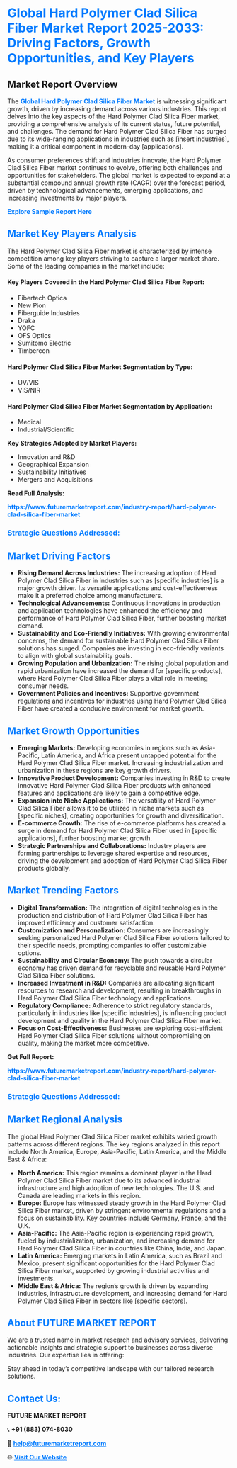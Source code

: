 <h1 style="color: #007BFF;">Global Hard Polymer Clad Silica Fiber Market Report 2025-2033: Driving Factors, Growth Opportunities, and Key Players</h1>

<section id="overview">
<h2>Market Report Overview</h2>
<p>The <a href="https://www.futuremarketreport.com/industry-report/hard-polymer-clad-silica-fiber-market" style="color: #007BFF; text-decoration: none;"><strong>Global Hard Polymer Clad Silica Fiber Market</strong></a> is witnessing significant growth, driven by increasing demand across various industries. This report delves into the key aspects of the Hard Polymer Clad Silica Fiber market, providing a comprehensive analysis of its current status, future potential, and challenges. The demand for Hard Polymer Clad Silica Fiber has surged due to its wide-ranging applications in industries such as [insert industries], making it a critical component in modern-day [applications].</p>
<p>As consumer preferences shift and industries innovate, the Hard Polymer Clad Silica Fiber market continues to evolve, offering both challenges and opportunities for stakeholders. The global market is expected to expand at a substantial compound annual growth rate (CAGR) over the forecast period, driven by technological advancements, emerging applications, and increasing investments by major players.</p>
</section>

<section id="overview">
<p><a href="https://www.futuremarketreport.com/request-sample/reportId=115468" style="color: #007BFF; text-decoration: none;"><strong>Explore Sample Report Here</strong></a></p>
</section>

<section id="key-players">
<h2 style="color: #007BFF;">Market Key Players Analysis</h2>
<p>The Hard Polymer Clad Silica Fiber market is characterized by intense competition among key players striving to capture a larger market share. Some of the leading companies in the market include:</p>
<h4>Key Players Covered in the Hard Polymer Clad Silica Fiber Report:</h4>
<ul><li>Fibertech Optica</li><li>New Pion</li><li>Fiberguide Industries</li><li>Draka</li><li>YOFC</li><li>OFS Optics</li><li>Sumitomo Electric</li><li>Timbercon</li></ul>
<h4>Hard Polymer Clad Silica Fiber Market Segmentation by Type:</h4>
<ul><li>UV/VIS</li><li>VIS/NIR</li></ul>

<h4>Hard Polymer Clad Silica Fiber Market Segmentation by Application:</h4>
<ul><li>Medical</li><li>Industrial/Scientific</li></ul>
<p><strong>Key Strategies Adopted by Market Players:</strong></p>
<ul>
<li>Innovation and R&D</li>
<li>Geographical Expansion</li>
<li>Sustainability Initiatives</li>
<li>Mergers and Acquisitions</li>
</ul>
</section>

<section>
<p><strong>Read Full Analysis: </strong></p><a href="https://www.futuremarketreport.com/industry-report/hard-polymer-clad-silica-fiber-market" style="color: #007BFF; text-decoration: none;"><strong>https://www.futuremarketreport.com/industry-report/hard-polymer-clad-silica-fiber-market</strong></a>
<h3 style="color: #007BFF;">Strategic Questions Addressed:</h3>
</section>

<section id="driving-factors">
<h2 style="color: #007BFF;">Market Driving Factors</h2>
<ul>
<li><strong>Rising Demand Across Industries:</strong> The increasing adoption of Hard Polymer Clad Silica Fiber in industries such as [specific industries] is a major growth driver. Its versatile applications and cost-effectiveness make it a preferred choice among manufacturers.</li>
<li><strong>Technological Advancements:</strong> Continuous innovations in production and application technologies have enhanced the efficiency and performance of Hard Polymer Clad Silica Fiber, further boosting market demand.</li>
<li><strong>Sustainability and Eco-Friendly Initiatives:</strong> With growing environmental concerns, the demand for sustainable Hard Polymer Clad Silica Fiber solutions has surged. Companies are investing in eco-friendly variants to align with global sustainability goals.</li>
<li><strong>Growing Population and Urbanization:</strong> The rising global population and rapid urbanization have increased the demand for [specific products], where Hard Polymer Clad Silica Fiber plays a vital role in meeting consumer needs.</li>
<li><strong>Government Policies and Incentives:</strong> Supportive government regulations and incentives for industries using Hard Polymer Clad Silica Fiber have created a conducive environment for market growth.</li>
</ul>
</section>

<section id="growth-opportunities">
<h2 style="color: #007BFF;">Market Growth Opportunities</h2>
<ul>
<li><strong>Emerging Markets:</strong> Developing economies in regions such as Asia-Pacific, Latin America, and Africa present untapped potential for the Hard Polymer Clad Silica Fiber market. Increasing industrialization and urbanization in these regions are key growth drivers.</li>
<li><strong>Innovative Product Development:</strong> Companies investing in R&D to create innovative Hard Polymer Clad Silica Fiber products with enhanced features and applications are likely to gain a competitive edge.</li>
<li><strong>Expansion into Niche Applications:</strong> The versatility of Hard Polymer Clad Silica Fiber allows it to be utilized in niche markets such as [specific niches], creating opportunities for growth and diversification.</li>
<li><strong>E-commerce Growth:</strong> The rise of e-commerce platforms has created a surge in demand for Hard Polymer Clad Silica Fiber used in [specific applications], further boosting market growth.</li>
<li><strong>Strategic Partnerships and Collaborations:</strong> Industry players are forming partnerships to leverage shared expertise and resources, driving the development and adoption of Hard Polymer Clad Silica Fiber products globally.</li>
</ul>
</section>

<section id="trending-factors">
<h2 style="color: #007BFF;">Market Trending Factors</h2>
<ul>
<li><strong>Digital Transformation:</strong> The integration of digital technologies in the production and distribution of Hard Polymer Clad Silica Fiber has improved efficiency and customer satisfaction.</li>
<li><strong>Customization and Personalization:</strong> Consumers are increasingly seeking personalized Hard Polymer Clad Silica Fiber solutions tailored to their specific needs, prompting companies to offer customizable options.</li>
<li><strong>Sustainability and Circular Economy:</strong> The push towards a circular economy has driven demand for recyclable and reusable Hard Polymer Clad Silica Fiber solutions.</li>
<li><strong>Increased Investment in R&D:</strong> Companies are allocating significant resources to research and development, resulting in breakthroughs in Hard Polymer Clad Silica Fiber technology and applications.</li>
<li><strong>Regulatory Compliance:</strong> Adherence to strict regulatory standards, particularly in industries like [specific industries], is influencing product development and quality in the Hard Polymer Clad Silica Fiber market.</li>
<li><strong>Focus on Cost-Effectiveness:</strong> Businesses are exploring cost-efficient Hard Polymer Clad Silica Fiber solutions without compromising on quality, making the market more competitive.</li>
</ul>
</section>

<section>
<p><strong>Get Full Report: </strong></p><a href="https://www.futuremarketreport.com/industry-report/hard-polymer-clad-silica-fiber-market" style="color: #007BFF; text-decoration: none;"><strong>https://www.futuremarketreport.com/industry-report/hard-polymer-clad-silica-fiber-market</strong></a>
<h3 style="color: #007BFF;">Strategic Questions Addressed:</h3>
</section>


<section id="regional-analysis">
<h2 style="color: #007BFF;">Market Regional Analysis</h2>
<p>The global Hard Polymer Clad Silica Fiber market exhibits varied growth patterns across different regions. The key regions analyzed in this report include North America, Europe, Asia-Pacific, Latin America, and the Middle East & Africa:</p>
<ul>
<li><strong>North America:</strong> This region remains a dominant player in the Hard Polymer Clad Silica Fiber market due to its advanced industrial infrastructure and high adoption of new technologies. The U.S. and Canada are leading markets in this region.</li>
<li><strong>Europe:</strong> Europe has witnessed steady growth in the Hard Polymer Clad Silica Fiber market, driven by stringent environmental regulations and a focus on sustainability. Key countries include Germany, France, and the U.K.</li>
<li><strong>Asia-Pacific:</strong> The Asia-Pacific region is experiencing rapid growth, fueled by industrialization, urbanization, and increasing demand for Hard Polymer Clad Silica Fiber in countries like China, India, and Japan.</li>
<li><strong>Latin America:</strong> Emerging markets in Latin America, such as Brazil and Mexico, present significant opportunities for the Hard Polymer Clad Silica Fiber market, supported by growing industrial activities and investments.</li>
<li><strong>Middle East & Africa:</strong> The region’s growth is driven by expanding industries, infrastructure development, and increasing demand for Hard Polymer Clad Silica Fiber in sectors like [specific sectors].</li>
</ul>
</section>

<footer>
<h2 style="color: #007BFF;">About FUTURE MARKET REPORT</h2>
<p>We are a trusted name in market research and advisory services, delivering actionable insights and strategic support to businesses across diverse industries. Our expertise lies in offering:</p>

<p>Stay ahead in today’s competitive landscape with our tailored research solutions.</p>

<h2 style="color: #007BFF;">Contact Us:</h2>
<p><strong>FUTURE MARKET REPORT</strong></p>
<p>📞 <strong>+91 (883) 074-8030</strong></p>
<p>📧 <strong><a href="mailto:help@futuremarketreport.com" style="color: #007BFF;">help@futuremarketreport.com</a></strong></p>
<p>🌐 <strong><a href="https://www.futuremarketreport.com/" style="color: #007BFF;">Visit Our Website</a></strong></p>
</footer>